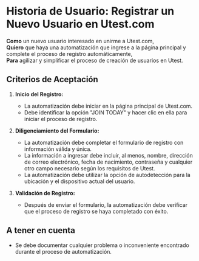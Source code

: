 # Historia de Usuario: Registrar un Nuevo Usuario en Utest.com

**Como** un nuevo usuario interesado en unirme a Utest.com,  
**Quiero** que haya una automatización que ingrese a la página principal y complete el proceso de registro automáticamente,  
**Para** agilizar y simplificar el proceso de creación de usuarios en Utest.

## Criterios de Aceptación

1. **Inicio del Registro:**
    - La automatización debe iniciar en la página principal de Utest.com.
    - Debe identificar la opción "JOIN TODAY" y hacer clic en ella para iniciar el proceso de registro.

2. **Diligenciamiento del Formulario:**
    - La automatización debe completar el formulario de registro con información válida y única.
    - La información a ingresar debe incluir, al menos, nombre, dirección de correo electrónico, fecha de nacimiento, contraseña y cualquier otro campo necesario según los requisitos de Utest.
    - La automatización debe utilizar la opción de autodetección para la ubicación y el dispositivo actual del usuario.

3. **Validación de Registro:**
    - Después de enviar el formulario, la automatización debe verificar que el proceso de registro se haya completado con éxito.

## A tener en cuenta
- Se debe documentar cualquier problema o inconveniente encontrado durante el proceso de automatización.

